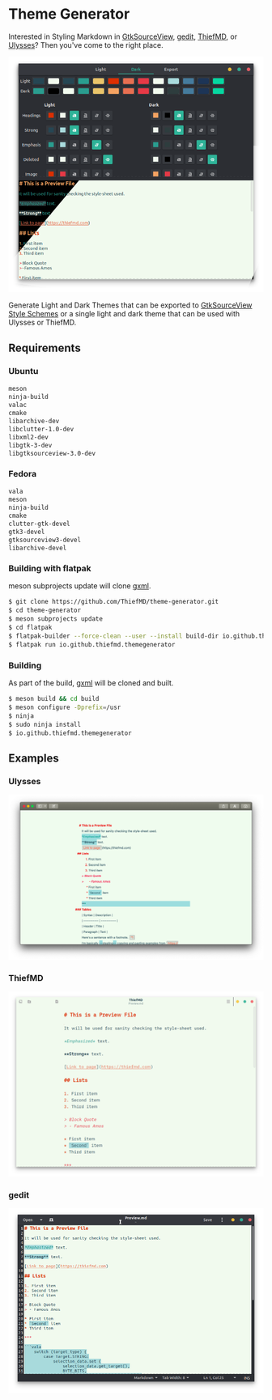 # Theme Generator

Interested in Styling Markdown in [GtkSourceView](https://wiki.gnome.org/Projects/GtkSourceView), [gedit](https://wiki.gnome.org/Apps/Gedit), [ThiefMD](https://thiefmd.com), or [Ulysses](https://ulysses.app)? Then you've come to the right place.

![](theme-generator.png)

Generate Light and Dark Themes that can be exported to [GtkSourceView Style Schemes](https://wiki.gnome.org/Projects/GtkSourceView/StyleSchemes) or a single light and dark theme that can be used with Ulysses or ThiefMD.

## Requirements

### Ubuntu

```
meson
ninja-build
valac
cmake
libarchive-dev
libclutter-1.0-dev
libxml2-dev
libgtk-3-dev
libgtksourceview-3.0-dev
```

### Fedora

```
vala
meson
ninja-build
cmake
clutter-gtk-devel
gtk3-devel
gtksourceview3-devel
libarchive-devel
```

### Building with flatpak

meson subprojects update will clone [gxml](https://gitlab.gnome.org/GNOME/gxml).

```bash
$ git clone https://github.com/ThiefMD/theme-generator.git
$ cd theme-generator
$ meson subprojects update
$ cd flatpak
$ flatpak-builder --force-clean --user --install build-dir io.github.thiefmd.themegenerator.json
$ flatpak run io.github.thiefmd.themegenerator
```

### Building

As part of the build, [gxml](https://gitlab.gnome.org/GNOME/gxml) will be cloned and built.

```bash
$ meson build && cd build
$ meson configure -Dprefix=/usr
$ ninja
$ sudo ninja install
$ io.github.thiefmd.themegenerator
```

## Examples

### Ulysses

![](ulysses_preview.png)

### ThiefMD

![](thiefmd_preview.png)

### gedit

![](gedit_preview.png)